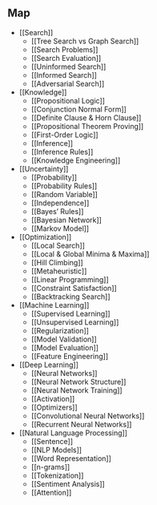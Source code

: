 ## Map

- [[Search]]
	- [[Tree Search vs Graph Search]]
	- [[Search Problems]]
	- [[Search Evaluation]]
	- [[Uninformed Search]]
	- [[Informed Search]]
	- [[Adversarial Search]]
- [[Knowledge]]
	- [[Propositional Logic]]
	- [[Conjunction Normal Form]]
	- [[Definite Clause & Horn Clause]]
	- [[Propositional Theorem Proving]]
	- [[First-Order Logic]]
	- [[Inference]]
	- [[Inference Rules]]
	- [[Knowledge Engineering]]
- [[Uncertainty]]
	- [[Probability]]
	- [[Probability Rules]]
	- [[Random Variable]]
	- [[Independence]]
	- [[Bayes’ Rules]]
	- [[Bayesian Network]]
	- [[Markov Model]]
- [[Optimization]]
	- [[Local Search]]
	- [[Local & Global Minima & Maxima]]
	- [[Hill Climbing]]
	- [[Metaheuristic]]
	- [[Linear Programming]]
	- [[Constraint Satisfaction]]
	- [[Backtracking Search]]
- [[Machine Learning]]
	- [[Supervised Learning]]
	- [[Unsupervised Learning]]
	- [[Regularization]]
	- [[Model Validation]]
	- [[Model Evaluation]]
	- [[Feature Engineering]]
- [[Deep Learning]]
	- [[Neural Networks]]
	- [[Neural Network Structure]]
	- [[Neural Network Training]]
	- [[Activation]]
	- [[Optimizers]]
	- [[Convolutional Neural Networks]]
	- [[Recurrent Neural Networks]]
- [[Natural Language Processing]]
	- [[Sentence]]
	- [[NLP Models]]
	- [[Word Representation]]
	- [[n-grams]]
	- [[Tokenization]]
	- [[Sentiment Analysis]]
	- [[Attention]]